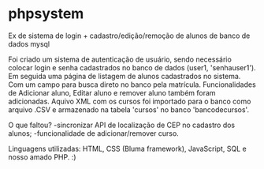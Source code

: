 # phpsystem
Ex de sistema de login + cadastro/edição/remoção de alunos de banco de dados mysql

Foi criado um sistema de autenticação de usuário, sendo necessário colocar login e senha cadastrados no banco de dados (user1, 'senhauser1').
Em seguida uma página de listagem de alunos cadastrados no sistema. Com um campo para busca direto no banco pela matrícula.
Funcionalidades de Adicionar aluno, Editar aluno e remover aluno também foram adicionadas.
Aquivo XML com os cursos foi importado para o banco como arquivo .CSV e armazenado na tabela 'cursos' no banco 'bancodecursos'.

O que faltou?
-sincronizar API de localização de CEP no cadastro dos alunos;
-funcionalidade de adicionar/remover curso.

Linguagens utilizadas: HTML, CSS (Bluma framework), JavaScript, SQL e nosso amado PHP. :)
